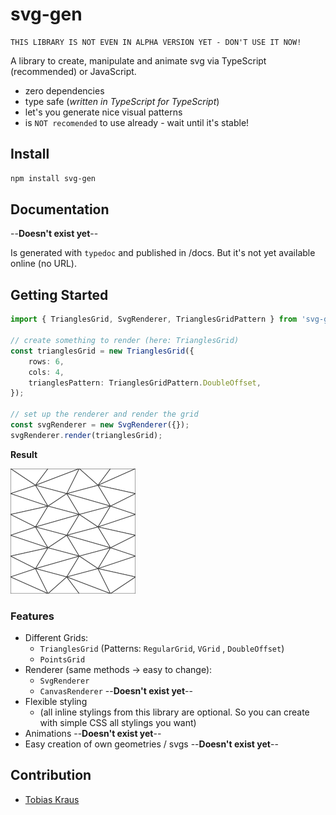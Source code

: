 # svg-gen

```warning
THIS LIBRARY IS NOT EVEN IN ALPHA VERSION YET - DON'T USE IT NOW!
```

A library to create, manipulate and animate svg via TypeScript (recommended) or JavaScript.

* zero dependencies
* type safe (*written in TypeScript for TypeScript*)
* let's you generate nice visual patterns
* is `NOT recomended` to use already - wait until it's stable!

## Install

```sh
npm install svg-gen
```

## Documentation

 --**Doesn't exist yet**--

Is generated with `typedoc` and published in /docs. But it's not yet available online (no URL).

## Getting Started

```ts
import { TrianglesGrid, SvgRenderer, TrianglesGridPattern } from 'svg-gen';

// create something to render (here: TrianglesGrid)
const trianglesGrid = new TrianglesGrid({
    rows: 6,
    cols: 4,
    trianglesPattern: TrianglesGridPattern.DoubleOffset,
});

// set up the renderer and render the grid
const svgRenderer = new SvgRenderer({});
svgRenderer.render(trianglesGrid);
```

**Result**

![rendered svg](https://raw.githubusercontent.com/tobiaskraus/svg-gen/master/docs_assets/TriangleGrid_example1.svg?sanitize=true)

### Features

* Different Grids:
    * `TrianglesGrid` (Patterns: `RegularGrid`, `VGrid` , `DoubleOffset`)
    * `PointsGrid`
* Renderer (same methods -> easy to change):
    * `SvgRenderer`
    * `CanvasRenderer` --**Doesn't exist yet**--
* Flexible styling
    * (all inline stylings from this library are optional. So you can create with simple CSS all stylings you want)
* Animations --**Doesn't exist yet**--
* Easy creation of own geometries / svgs --**Doesn't exist yet**--


## Contribution

* [Tobias Kraus](https://github.com/tobiaskraus)